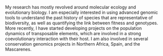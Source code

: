  My research has mostly revolved around molecular ecology and evolutionary biology. 
 I am especially interested in using advanced genomic tools to understand the past history of species that are representative of biodiversity, as well as quantifying the link between fitness and genotypes. 
 More recently, I have started developing projects on the population dynamics of transposable elements, which are involved in a strong coevolutionary interaction with their host.
 I am also involved in several conservation genomics projects in Northern Africa, Spain, and the Mascarenes.
